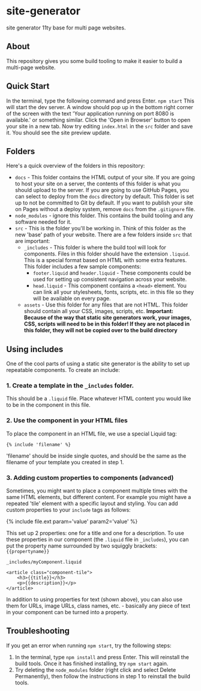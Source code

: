 # site-generator
site generator 11ty base for multi page websites.

## About
This repository gives you some build tooling to make it easier to build a multi-page website.

## Quick Start
In the terminal, type the following command and press Enter.
`npm start`
This will start the dev server. A window should pop up in the bottom right corner of the screen with the text 'Your application running on port 8080 is available.' or something similar. Click the 'Open in Browser' button to open your site in a new tab.
Now try editing `index.html` in the `src` folder and save it. You should see the site preview update.

## Folders
Here's a quick overview of the folders in this repository:

- `docs` - This folder contains the HTML output of your site. If you are going to host your site on a server, the contents of this folder is what you should upload to the server. If you are going to use GitHub Pages, you can select to deploy from the `docs` directory by default. This folder is set up to not be committed to Git by default. If you want to publish your site on Pages without a deploy system, remove `docs` from the `.gitignore` file.
- `node_modules` - ignore this folder. This contains the build tooling and any software needed for it.
- `src` - This is the folder you'll be working in. Think of this folder as the new 'base' path of your website. There are a few folders inside `src` that are important:  
    - `_includes` - This folder is where the build tool will look for components. Files in this folder should have the extension `.liquid`. This is a special format based on HTML with some extra features. This folder includes a few sample components:
        - `footer.liquid` and `header.liquid` - These components could be used for setting up consistent navigation across your website.
        - `head.liquid` - This component contains a `<head>` element. You can link all your stylesheets, fonts, scripts, etc. in this file so they will be available on every page.
    - `assets` - Use this folder for any files that are not HTML. This folder should contain all your CSS, images, scripts, etc. 
    **Important: Because of the way that static site generators work, your images, CSS, scripts will need to be in this folder! If they are not placed in this folder, they will not be copied over to the build directory**

## Using includes
One of the cool parts of using a static site generator is the ability to set up repeatable components.
To create an include:
### 1. Create a template in the `_includes` folder.
This should be a `.liquid` file. Place whatever HTML content you would like to be in the component in this file.
### 2. Use the component in your HTML files
To place the component in an HTML file, we use a special Liquid tag:

`{% include 'filename' %}`

'filename' should be inside single quotes, and should be the same as the filename of your template you created in step 1.

### 3. Adding custom properties to components (advanced)

Sometimes, you might want to place a component multiple times with the same HTML elements, but different content. For example you might have a repeated 'tile' element with a specific layout and styling. You can add custom properties to your `include` tags as follows:

{% include file.ext param='value' param2='value' %}

This set up 2 properties: one for a title and one for a description. To use these properties in our component (the `.liquid` file in `_includes`), you can put the property name surrounded by two squiggly brackets: `{{propertyname}}`

```
_includes/myComponent.liquid

<article class="component-tile">
    <h3>{{title}}</h3>
    <p>{{description}}</p>
</article>
```

In addition to using properties for text (shown above), you can also use them for URLs, image URLs, class names, etc. - basically any piece of text in your component can be turned into a property. 


## Troubleshooting
If you get an error when running `npm start`, try the following steps:
1. In the terminal, type `npm install` and press Enter. This will reinstall the build tools. Once it has finished installing, try `npm start` again.
2. Try deleting the `node_modules` folder (right click and select Delete Permanently), then follow the instructions in step 1 to reinstall the build tools.